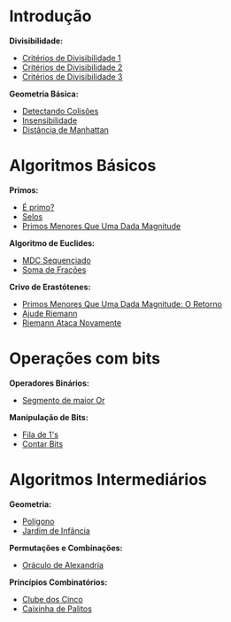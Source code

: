 # Introdução
**Divisibilidade:**
- [Critérios de Divisibilidade 1]()
- [Critérios de Divisibilidade 2]()
- [Critérios de Divisibilidade 3]()

**Geometria Básica:**
- [Detectando Colisões]()
- [Insensibilidade]()
- [Distância de Manhattan]()

# Algoritmos Básicos
**Primos:**
- [É primo?]()
- [Selos]()
- [Primos Menores Que Uma Dada Magnitude]()

**Algoritmo de Euclides:**
- [MDC Sequenciado]()
- [Soma de Frações]()

**Crivo de Erastótenes:**
- [Primos Menores Que Uma Dada Magnitude: O Retorno]()
- [Ajude Riemann]()
- [Riemann Ataca Novamente]()

# Operações com bits
**Operadores Binários:**
- [Segmento de maior Or]()

**Manipulação de Bits:**
- [Fila de 1's]()
- [Contar Bits]()

# Algoritmos Intermediários
**Geometria:**
- [Polígono]()
- [Jardim de Infância]()

**Permutações e Combinações:**
- [Oráculo de Alexandria]()

**Princípios Combinatórios:**
- [Clube dos Cinco]()
- [Caixinha de Palitos]()